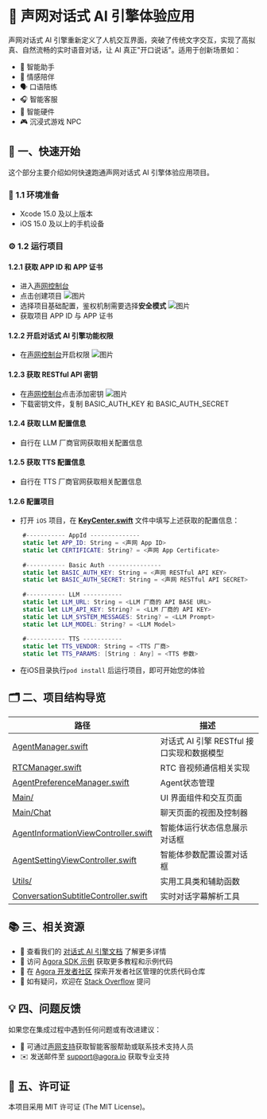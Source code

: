 # 🌟 声网对话式 AI 引擎体验应用

声网对话式 AI 引擎重新定义了人机交互界面，突破了传统文字交互，实现了高拟真、自然流畅的实时语音对话，让 AI 真正"开口说话"。适用于创新场景如：

- 🤖 智能助手
- 💞 情感陪伴
- 🗣️ 口语陪练
- 🎧 智能客服
- 📱 智能硬件
- 🎮 沉浸式游戏 NPC

## 🚀 一、快速开始

这个部分主要介绍如何快速跑通声网对话式 AI 引擎体验应用项目。

### 📱 1.1 环境准备

- Xcode 15.0 及以上版本
- iOS 15.0 及以上的手机设备

### ⚙️ 1.2 运行项目

#### 1.2.1 获取 APP ID 和 APP 证书

- 进入[声网控制台](https://console.shengwang.cn/overview)
- 点击创建项目
  ![图片](https://accktvpic.oss-cn-beijing.aliyuncs.com/pic/github_readme/ent-full/sdhy_1.jpg)
- 选择项目基础配置，鉴权机制需要选择**安全模式**
  ![图片](https://accktvpic.oss-cn-beijing.aliyuncs.com/pic/github_readme/ent-full/sdhy_2.jpg)
- 获取项目 APP ID 与 APP 证书

#### 1.2.2 开启对话式 AI 引擎功能权限

- 在[声网控制台](https://console.shengwang.cn/product/ConversationAI?tab=config)开启权限
  ![图片](https://accktvpic.oss-cn-beijing.aliyuncs.com/pic/github_readme/ent-full/ConvoAI.png)

#### 1.2.3 获取 RESTful API 密钥

- 在[声网控制台](https://console.shengwang.cn/settings/restfulApi)点击添加密钥
  ![图片](https://accktvpic.oss-cn-beijing.aliyuncs.com/pic/github_readme/ent-full/restful.png)
- 下载密钥文件，复制 BASIC_AUTH_KEY 和 BASIC_AUTH_SECRET

#### 1.2.4 获取 LLM 配置信息

- 自行在 LLM 厂商官网获取相关配置信息

#### 1.2.5 获取 TTS 配置信息

- 自行在 TTS 厂商官网获取相关配置信息

#### 1.2.6 配置项目

- 打开 `iOS` 项目，在 [**KeyCenter.swift**](../../Agent/KeyCenter.swift) 文件中填写上述获取的配置信息：

``` Swift
    #----------- AppId --------------
    static let APP_ID: String = <声网 App ID>
    static let CERTIFICATE: String? = <声网 App Certificate>
    
    #----------- Basic Auth ---------------
    static let BASIC_AUTH_KEY: String = <声网 RESTful API KEY>
    static let BASIC_AUTH_SECRET: String = <声网 RESTful API SECRET>
    
    #----------- LLM -----------
    static let LLM_URL: String = <LLM 厂商的 API BASE URL>
    static let LLM_API_KEY: String? = <LLM 厂商的 API KEY>
    static let LLM_SYSTEM_MESSAGES: String? = <LLM Prompt>
    static let LLM_MODEL: String? = <LLM Model>
    
    #----------- TTS -----------
    static let TTS_VENDOR: String = <TTS 厂商>
    static let TTS_PARAMS: [String : Any] = <TTS 参数>
```

- 在iOS目录执行`pod install` 后运行项目，即可开始您的体验

## 🗂️ 二、项目结构导览

| 路径                                                                                                    | 描述                                      |
| ------------------------------------------------------------------------------------------------------- | ----------------------------------------- |
| [AgentManager.swift](iOS/Scenes/VoiceAgent/VoiceAgent/Classes/Manager/AgentManager.swift)               | 对话式 AI 引擎 RESTful 接口实现和数据模型 |
| [RTCManager.swift](iOS/Scenes/VoiceAgent/VoiceAgent/Classes/Manager/RTCManager.swift)                   | RTC 音视频通信相关实现                    |
| [AgentPreferenceManager.swift](iOS/Scenes/VoiceAgent/VoiceAgent/Classes/Manager/AgentPreferenceManager.swift) | Agent状态管理                    |
| [Main/](iOS/Scenes/VoiceAgent/VoiceAgent/Classes/Main)                                                  | UI 界面组件和交互页面                    |
| [Main/Chat](iOS/Scenes/VoiceAgent/VoiceAgent/Classes/Main/Chat)                                         | 聊天页面的视图及控制器                    |
| [AgentInformationViewController.swift](Scenes/VoiceAgent/VoiceAgent/Classes/Main/Setting/VC/AgentInformationViewController.swift) | 智能体运行状态信息展示对话框                    |
| [AgentSettingViewController.swift](iOS/Scenes/VoiceAgent/VoiceAgent/Classes/Main/Setting/VC/AgentSettingViewController.swift) | 智能体参数配置设置对话框                   |
| [Utils/](iOS/Scenes/VoiceAgent/VoiceAgent/Classes/Utils)                                                | 实用工具类和辅助函数                      |
| [ConversationSubtitleController.swift](iOS/Scenes/VoiceAgent/VoiceAgent/Classes/Utils/ConversationSubtitleController.swift) | 实时对话字幕解析工具                      |


## 📚 三、相关资源

- 📖 查看我们的 [对话式 AI 引擎文档](https://doc.shengwang.cn/doc/convoai/restful/landing-page) 了解更多详情
- 🧩 访问 [Agora SDK 示例](https://github.com/AgoraIO) 获取更多教程和示例代码
- 👥 在 [Agora 开发者社区](https://github.com/AgoraIO-Community) 探索开发者社区管理的优质代码仓库
- 💬 如有疑问，欢迎在 [Stack Overflow](https://stackoverflow.com/questions/tagged/agora.io) 提问

## 💡 四、问题反馈

如果您在集成过程中遇到任何问题或有改进建议：

- 🤖 可通过[声网支持](https://ticket.shengwang.cn/form?type_id=&sdk_product=&sdk_platform=&sdk_version=&current=0&project_id=&call_id=&channel_name=)获取智能客服帮助或联系技术支持人员
- ✉️ 发送邮件至 [support@agora.io](mailto:support@agora.io) 获取专业支持

## 📜 五、许可证

本项目采用 MIT 许可证 (The MIT License)。
